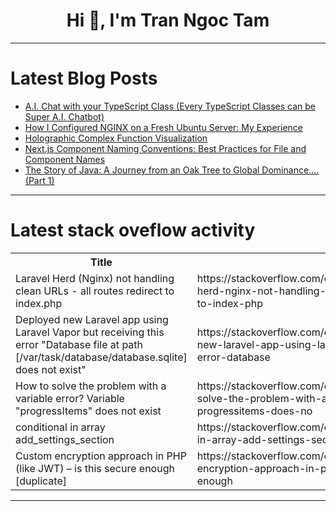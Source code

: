 <h1 align="center">Hi 👋, I'm Tran Ngoc Tam</h1>

---

# Latest Blog Posts 
<!-- BLOG-POST-LIST:START -->
- [A.I. Chat with your TypeScript Class &lpar;Every TypeScript Classes can be Super A.I. Chatbot&rpar;](https://dev.to/samchon/ai-chat-with-your-typescript-class-every-typescript-classes-can-be-super-ai-chatbot-51f)
- [How I Configured NGINX on a Fresh Ubuntu Server: My Experience](https://dev.to/onlyfave/how-i-configured-nginx-on-a-fresh-ubuntu-server-my-experience-434b)
- [Holographic Complex Function Visualization](https://dev.to/michael_morton_69ead6ddf7/holographic-complex-function-visualization-559c)
- [Next.js Component Naming Conventions: Best Practices for File and Component Names](https://dev.to/vikasparmar/nextjs-component-naming-conventions-best-practices-for-file-and-component-names-39o2)
- [The Story of Java: A Journey from an Oak Tree to Global Dominance....&lpar;Part 1&rpar;](https://dev.to/sona_08/the-story-of-java-a-journey-from-an-oak-tree-to-global-dominance-1gf8)
<!-- BLOG-POST-LIST:END -->

---

# Latest stack oveflow activity
<table>
  <tr><th>Title</th><th>Link</th></tr>
  <!-- STACKOVERFLOW:START --><tr><td>Laravel Herd &lpar;Nginx&rpar; not handling clean URLs - all routes redirect to index.php</td><td>https://stackoverflow.com/questions/79403443/laravel-herd-nginx-not-handling-clean-urls-all-routes-redirect-to-index-php</td></tr><tr><td>Deployed new Laravel app using Laravel Vapor but receiving this error &quot;Database file at path [/var/task/database/database.sqlite] does not exist&quot;</td><td>https://stackoverflow.com/questions/79403378/deployed-new-laravel-app-using-laravel-vapor-but-receiving-this-error-database</td></tr><tr><td>How to solve the problem with a variable error? Variable &quot;progressItems&quot; does not exist</td><td>https://stackoverflow.com/questions/79403174/how-to-solve-the-problem-with-a-variable-error-variable-progressitems-does-no</td></tr><tr><td>conditional in array add_settings_section</td><td>https://stackoverflow.com/questions/79403127/conditional-in-array-add-settings-section</td></tr><tr><td>Custom encryption approach in PHP &lpar;like JWT&rpar; – is this secure enough [duplicate]</td><td>https://stackoverflow.com/questions/79403081/custom-encryption-approach-in-php-like-jwt-is-this-secure-enough</td></tr><!-- STACKOVERFLOW:END -->
</table>

---


